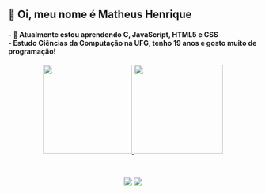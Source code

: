 <h2>
        👋 Oi, meu nome é Matheus Henrique 
</h2>
<h4>
- 👀 Atualmente estou aprendendo C, JavaScript, HTML5 e CSS<br>
- Estudo Ciências da Computação na UFG, tenho 19 anos e gosto muito de programação!
</h4>
<div align="center">
 
        
<div align="center">
  <a href="https://github.com/matheus-hrm">
  <img height="180em" src="https://github-readme-stats.vercel.app/api?username=matheus-hrm&show_icons=true&theme=midnight-purple&include_all_commits=true&count_private=true%22/%3E">
  <img height="180em" src="https://github-readme-stats.vercel.app/api/top-langs/?username=matheus-hrm&layout=compact&langs_count=7&theme=midnight-purple%22/%3E">
</div>
  <div align="center" style="display: inline_block"><br>
  
</div>

  ##


  <div> 

  <a href = "mailto:matheushenrique2@discente.ufg.br"><img src="https://img.shields.io/badge/Gmail-D14836?style=for-the-badge&logo=gmail&logoColor=white" target="_blank"></a>
  <a href="https://www.linkedin.com/in/matheus-henrique-rodrigues-magalh%C3%A3es/" target="_blank"><img  src="https://img.shields.io/badge/-LinkedIn-%230077B5?style=for-the-badge&logo=linkedin&logoColor=white" target="_blank"></a>
</div>


<!---
matheus-hrm/matheus-hrm is a ✨ special ✨ repository because its `README.md` (this file) appears on your GitHub profile.
You can click the Preview link to take a look at your changes.
--->
